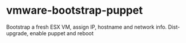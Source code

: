 vmware-bootstrap-puppet
=======================

Bootstrap a fresh ESX VM, assign IP, hostname and network info. Dist-upgrade, enable puppet and reboot